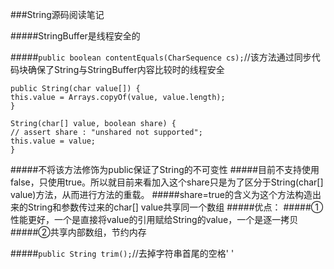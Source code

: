 ###String源码阅读笔记

#####StringBuffer是线程安全的

#####`public boolean contentEquals(CharSequence cs);`//该方法通过同步代码块确保了String与StringBuffer内容比较时的线程安全

`public String(char value[]) {`<br>
         `this.value = Arrays.copyOf(value, value.length);`<br>
`}`

`String(char[] value, boolean share) {`<br>
        `// assert share : "unshared not supported";`<br>
        `this.value = value;`<br>
`}`

#####不将该方法修饰为public保证了String的不可变性
#####目前不支持使用false，只使用true。所以就目前来看加入这个share只是为了区分于String(char[] value)方法，从而进行方法的重载。
#####share=true的含义为这个方法构造出来的String和参数传过来的char[] value共享同一个数组
#####优点：
#####①性能更好，一个是直接将value的引用赋给String的value，一个是逐一拷贝
#####②共享内部数组，节约内存

#####`public String trim();`//去掉字符串首尾的空格' '